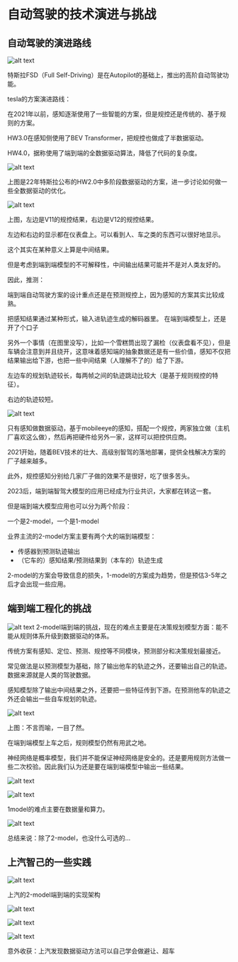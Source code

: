 # 自动驾驶的技术演进与挑战

## 自动驾驶的演进路线

![alt text](/img/2024-07-23-AutoDriveTechChallenge/image-33.png)

特斯拉FSD（Full Self-Driving）是在Autopilot的基础上，推出的高阶自动驾驶功能。

tesla的方案演进路线：

在2021年以前，感知逐渐使用了一些智能的方案，但是规控还是传统的、基于规则的方案。

HW3.0在感知侧使用了BEV Transformer，把规控也做成了半数据驱动。

HW4.0，据称使用了端到端的全数据驱动算法，降低了代码的复杂度。

![alt text](/img/2024-07-23-AutoDriveTechChallenge/image-34.png)

上图是22年特斯拉公布的HW2.0中多阶段数据驱动的方案，进一步讨论如何做一些全数据驱动的优化。

![alt text](/img/2024-07-23-AutoDriveTechChallenge/image-35.png)

上图，左边是V11的规控结果，右边是V12的规控结果。

左边和右边的显示都在仪表盘上。可以看到人、车之类的东西可以很好地显示。

这个其实在某种意义上算是中间结果。

但是考虑到端到端模型的不可解释性，中间输出结果可能并不是对人类友好的。

因此，推测：

端到端自动驾驶方案的设计重点还是在预测规控上，因为感知的方案其实比较成熟。

把感知结果通过某种形式，输入进轨迹生成的解码器里。
在端到端模型上，还是开了个口子

另外一个事情（在图里没写），比如一个雪糕筒出现了漏检（仪表盘看不见），但是车辆会注意到并且绕开，这意味着感知端的抽象数据还是有一些价值，感知不仅把结果输出给下游，也把一些中间结果（人理解不了的）给了下游。

左边车的规划轨迹较长，每两帧之间的轨迹跳动比较大（是基于规则规控的特征）。

右边的轨迹较短。

![alt text](/img/2024-07-23-AutoDriveTechChallenge/image-36.png)

只有感知做数据驱动，基于mobileeye的感知，搭配一个规控，两家独立做（主机厂喜欢这么做），然后再把硬件给另外一家，这样可以把控供应商。

2021开始，随着BEV技术的壮大、高级别智驾的落地部署，提供全栈解决方案的厂子越来越多。

此外，规控感知分别给几家厂子做的效果不是很好，吃了很多苦头。

2023后，端到端智驾大模型的应用已经成为行业共识，大家都在转这一套。

但是端到端大模型应用也可以分为两个阶段：

一个是2-model，一个是1-model

业界主流的2-model方案主要有两个大的端到端模型：
* 传感器到预测轨迹输出
* （它车的）感知结果/预测结果到（本车的）轨迹生成


2-model的方案会导致信息的损失，1-model的方案成为趋势，但是预估3-5年之后才会出现一些应用。

## 端到端工程化的挑战

![alt text](/img/2024-07-23-AutoDriveTechChallenge/image-37.png)
2-model端到端的挑战，现在的难点主要是在决策规划模型方面：能不能从规则体系升级到数据驱动的体系。

传统方案有感知、定位、预测、规控等不同模块，预测部分和决策规划最接近。

常见做法是以预测模型为基础，除了输出他车的轨迹之外，还要输出自己的轨迹。数据来源就是人类的驾驶数据。

感知模型除了输出中间结果之外，还要把一些特征传到下游。在预测他车的轨迹之外还会输出一些自车规划的轨迹。

![alt text](/img/2024-07-23-AutoDriveTechChallenge/image-38.png)

上图：不言而喻，一目了然。

在端到端模型上车之后，规则模型仍然有用武之地。

神经网络是概率模型，我们并不能保证神经网络是安全的。还是要用规则方法做一些二次校验。因此我们认为还是要在端到端模型中输出一些结果。

![alt text](/img/2024-07-23-AutoDriveTechChallenge/image-39.png)

![alt text](/img/2024-07-23-AutoDriveTechChallenge/image-40.png)

1model的难点主要在数据量和算力。

![alt text](/img/2024-07-23-AutoDriveTechChallenge/image-41.png)

总结来说：除了2-model，也没什么可选的...

## 上汽智己的一些实践

![alt text](/img/2024-07-23-AutoDriveTechChallenge/image-42.png)

上汽的2-model端到端的实现架构

![alt text](/img/2024-07-23-AutoDriveTechChallenge/image-43.png)

![alt text](/img/2024-07-23-AutoDriveTechChallenge/image-44.png)

![alt text](/img/2024-07-23-AutoDriveTechChallenge/image-45.png)

意外收获：上汽发现数据驱动方法可以自己学会做避让、超车
